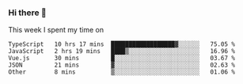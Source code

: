 ### Hi there 👋

<!--
**qiruohan/qiruohan** is a ✨ _special_ ✨ repository because its `README.md` (this file) appears on your GitHub profile.

Here are some ideas to get you started:

- 🔭 I’m currently working on ...
- 🌱 I’m currently learning ...
- 👯 I’m looking to collaborate on ...
- 🤔 I’m looking for help with ...
- 💬 Ask me about ...
- 📫 How to reach me: ...
- 😄 Pronouns: ...
- ⚡ Fun fact: ...
-->

This week I spent my time on 
<!--START_SECTION:waka-->
```text
TypeScript   10 hrs 17 mins  ██████████████████▓░░░░░░   75.05 % 
JavaScript   2 hrs 19 mins   ████▒░░░░░░░░░░░░░░░░░░░░   16.96 % 
Vue.js       30 mins         █░░░░░░░░░░░░░░░░░░░░░░░░   03.67 % 
JSON         21 mins         ▓░░░░░░░░░░░░░░░░░░░░░░░░   02.63 % 
Other        8 mins          ▒░░░░░░░░░░░░░░░░░░░░░░░░   01.06 % 
```
<!--END_SECTION:waka-->
